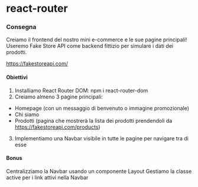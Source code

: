 # react-router

### Consegna

Creiamo il frontend del nostro mini e-commerce e le sue pagine principali!
Useremo Fake Store API come backend fittizio per simulare i dati dei prodotti.

https://fakestoreapi.com/

#### Obiettivi

1. Installiamo React Router DOM: npm i react-router-dom
2. Creiamo almeno 3 pagine principali:
- Homepage (con un messaggio di benvenuto o immagine promozionale)
- Chi siamo
- Prodotti (pagina che mostrerà la lista dei prodotti prendendoli da https://fakestoreapi.com/products)
3. Implementiamo una Navbar visibile in tutte le pagine per navigare tra di esse

#### Bonus

Centralizziamo la Navbar usando un componente Layout
Gestiamo la classe active per i link attivi nella Navbar
